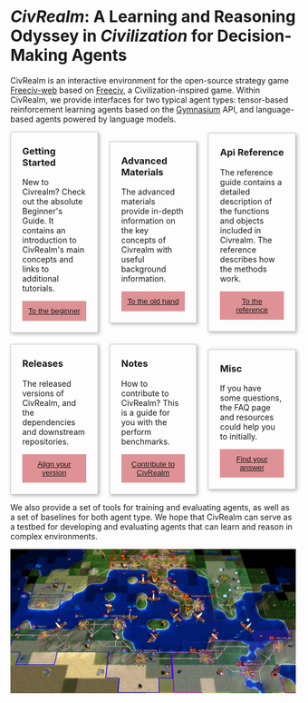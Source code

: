 # *CivRealm*: A Learning and Reasoning Odyssey in *Civilization* for Decision-Making Agents

CivRealm is an interactive environment for the open-source strategy game [Freeciv-web](https://github.com/freeciv/freeciv-web) based on [Freeciv](https://www.freeciv.org/), a Civilization-inspired game. Within CivRealm, we provide interfaces for two typical agent types: tensor-based reinforcement learning agents based on the [Gymnasium](https://gymnasium.farama.org/) API, and language-based agents powered by language models.



<title>Example</title>
<style>
.grid { 
  display: grid;
  grid-template-columns: 1fr 1fr 1fr;
  grid-gap: 20px;
  align-items: center;
  }
.grid > article {
  border: 1px solid #ccc;
  box-shadow: 2px 2px 6px 0px  rgba(0,0,0,0.3);
}
.grid > article img {
  max-width: 100%;
}
.text {
  padding: 0 20px 20px;
}
.text > button {
  background: #DF9295;
  border: 0;
  color: white;
  padding: 10px;
  width: 100%;
  }
</style>
<main class="grid">
  <article>
    <div class="text">
      <h3>Getting Started</h3>
      <p>New to Civrealm? Check out the absolute Beginner's Guide. It contains an introduction to CivRealm's main concepts and links to additional tutorials.</p>
      <button><a href="getting_started/system_requirements.html">To the beginner</a></button>
    </div>
  </article>
  <article>
    <div class="text">
      <h3>Advanced Materials</h3>
      <p>The advanced materials provide in-depth information on the key concepts of Civrealm with useful background information.</p>
      <button><a href="advanced_materials/frame.html">To the old hand</a></button>
    </div>
  </article>
  <article>
    <div class="text">
      <h3>Api Reference</h3>
      <p>The reference guide contains a detailed description of the functions and objects included in Civrealm. The reference describes how the methods work.</p>
      <button><a href="api_reference/api.html">To the reference</a></button>
    </div>
  </article>
  <article>
    <div class="text">
      <h3>Releases</h3>
      <p>The released versions of CivRealm, and the dependencies and downstream repositories.</p>
      <button><a href="releases/releases.html">Align your version</a></button>
    </div>
  </article>
  <article>
    <div class="text">
      <h3>Notes</h3>
      <p>How to contribute to CivRealm? This is a guide for you with the perform benchmarks. </p>
      <button><a href="notes/contribute.html">Contribute to CivRealm</a></button>
    </div>
  </article>
  <article>
    <div class="text">
      <h3>Misc</h3>
      <p>If you have some questions, the FAQ page and resources could help you to initially.</p>
      <button><a href="misc/faq.html">Find your answer</a></button>
    </div>
  </article>
</main>

We also provide a set of tools for training and evaluating agents, as well as a set of baselines for both agent type. We hope that CivRealm can serve as a testbed for developing and evaluating agents that can learn and reason in complex environments.

![Punic War](assets/punic_war_base.jpg)
